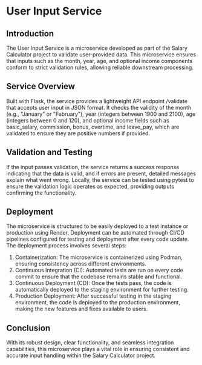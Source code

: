 # User Input Service

## Introduction
The User Input Service is a microservice developed as part of the Salary Calculator project to validate user-provided data. This microservice ensures that inputs such as the month, year, age, and optional income components conform to strict validation rules, allowing reliable downstream processing.

## Service Overview
Built with Flask, the service provides a lightweight API endpoint /validate that accepts user input in JSON format. It checks the validity of the month (e.g., "January" or "February"), year (integers between 1900 and 2100), age (integers between 0 and 120), and optional income fields such as basic_salary, commission, bonus, overtime, and leave_pay, which are validated to ensure they are positive numbers if provided.

## Validation and Testing
If the input passes validation, the service returns a success response indicating that the data is valid, and if errors are present, detailed messages explain what went wrong. Locally, the service can be tested using pytest to ensure the validation logic operates as expected, providing outputs confirming the functionality.

## Deployment
The microservice is structured to be easily deployed to a test instance or production using Render. Deployment can be automated through CI/CD pipelines configured for testing and deployment after every code update. The deployment process involves several steps:
1.	Containerization: The microservice is containerized using Podman, ensuring consistency across different environments.
2.	Continuous Integration (CI): Automated tests are run on every code commit to ensure that the codebase remains stable and functional.
3.	Continuous Deployment (CD): Once the tests pass, the code is automatically deployed to the staging environment for further testing.
4.	Production Deployment: After successful testing in the staging environment, the code is deployed to the production environment, making the new features and fixes available to users.

## Conclusion
With its robust design, clear functionality, and seamless integration capabilities, this microservice plays a vital role in ensuring consistent and accurate input handling within the Salary Calculator project.
